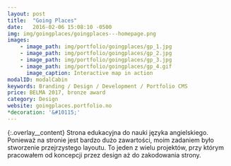 ```yaml
---
layout: post
title:  "Going Places"
date:   2016-02-06 15:08:10 -0500
img: img/goingplaces/goingplaces---homepage.png
images: 
    - image_path: img/portfolio/goingplaces/gp_1.jpg
    - image_path: img/portfolio/goingplaces/gp_2.jpg
    - image_path: img/portfolio/goingplaces/gp_3.jpg
    - image_path: img/portfolio/goingplaces/gp_4.gif
      image_caption: Interactive map in action
modalID: modalCabin
keywords: Branding / Design / Development / Portfolio CMS
price: BELMA 2017, bronze award
category: Design
website: goingplaces.portfolio.no
*decoration: '&#10115;'
---
```

{:.overlay__content}
Strona edukacyjna do nauki języka angielskiego. Ponieważ na stronie jest bardzo dużo zawartości, moim zadaniem było stworzenie przejrzystego layoutu. To jeden z wielu projektów, przy którym pracowałem od koncepcji przez design aż do zakodowania strony.